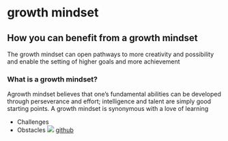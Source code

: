 # growth mindset
## How you can benefit from a growth mindset 
The growth mindset can open pathways to more creativity and possibility  and enable the setting of higher goals and more achievement
### What is a growth mindset?
 Agrowth mindset believes that one’s fundamental abilities can be developed through perseverance and effort; intelligence and talent are simply good starting points. A growth mindset is synonymous with a love of learning 
* Challenges
* Obstacles
![](https://cdn.mos.cms.futurecdn.net/ohLu8d7AGQb7XLzQ6UhWVb-320-80.jpg)
[github](https://github.com/)
